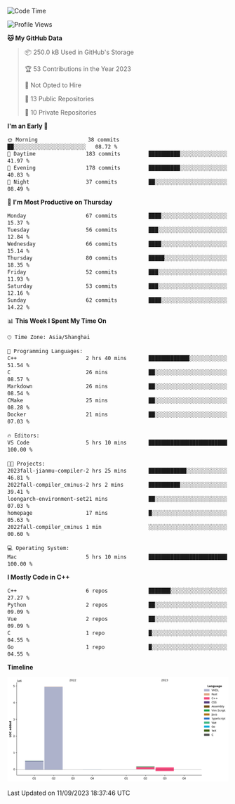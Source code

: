 <!--START_SECTION:waka-->
![Code Time](http://img.shields.io/badge/Code%20Time-174%20hrs%2025%20mins-blue)

![Profile Views](http://img.shields.io/badge/Profile%20Views-0-blue)

**🐱 My GitHub Data** 

> 📦 250.0 kB Used in GitHub's Storage 
 > 
> 🏆 53 Contributions in the Year 2023
 > 
> 🚫 Not Opted to Hire
 > 
> 📜 13 Public Repositories 
 > 
> 🔑 10 Private Repositories 
 > 
**I'm an Early 🐤** 

```text
🌞 Morning                38 commits          ██░░░░░░░░░░░░░░░░░░░░░░░   08.72 % 
🌆 Daytime                183 commits         ██████████░░░░░░░░░░░░░░░   41.97 % 
🌃 Evening                178 commits         ██████████░░░░░░░░░░░░░░░   40.83 % 
🌙 Night                  37 commits          ██░░░░░░░░░░░░░░░░░░░░░░░   08.49 % 
```
📅 **I'm Most Productive on Thursday** 

```text
Monday                   67 commits          ████░░░░░░░░░░░░░░░░░░░░░   15.37 % 
Tuesday                  56 commits          ███░░░░░░░░░░░░░░░░░░░░░░   12.84 % 
Wednesday                66 commits          ████░░░░░░░░░░░░░░░░░░░░░   15.14 % 
Thursday                 80 commits          █████░░░░░░░░░░░░░░░░░░░░   18.35 % 
Friday                   52 commits          ███░░░░░░░░░░░░░░░░░░░░░░   11.93 % 
Saturday                 53 commits          ███░░░░░░░░░░░░░░░░░░░░░░   12.16 % 
Sunday                   62 commits          ████░░░░░░░░░░░░░░░░░░░░░   14.22 % 
```


📊 **This Week I Spent My Time On** 

```text
🕑︎ Time Zone: Asia/Shanghai

💬 Programming Languages: 
C++                      2 hrs 40 mins       █████████████░░░░░░░░░░░░   51.54 % 
C                        26 mins             ██░░░░░░░░░░░░░░░░░░░░░░░   08.57 % 
Markdown                 26 mins             ██░░░░░░░░░░░░░░░░░░░░░░░   08.54 % 
CMake                    25 mins             ██░░░░░░░░░░░░░░░░░░░░░░░   08.28 % 
Docker                   21 mins             ██░░░░░░░░░░░░░░░░░░░░░░░   07.03 % 

🔥 Editors: 
VS Code                  5 hrs 10 mins       █████████████████████████   100.00 % 

🐱‍💻 Projects: 
2023fall-jianmu-compiler-2 hrs 25 mins       ████████████░░░░░░░░░░░░░   46.81 % 
2022fall-compiler_cminus-2 hrs 2 mins        ██████████░░░░░░░░░░░░░░░   39.41 % 
loongarch-environment-set21 mins             ██░░░░░░░░░░░░░░░░░░░░░░░   07.03 % 
homepage                 17 mins             █░░░░░░░░░░░░░░░░░░░░░░░░   05.63 % 
2022fall-compiler_cminus 1 min               ░░░░░░░░░░░░░░░░░░░░░░░░░   00.60 % 

💻 Operating System: 
Mac                      5 hrs 10 mins       █████████████████████████   100.00 % 
```

**I Mostly Code in C++** 

```text
C++                      6 repos             ███████░░░░░░░░░░░░░░░░░░   27.27 % 
Python                   2 repos             ██░░░░░░░░░░░░░░░░░░░░░░░   09.09 % 
Vue                      2 repos             ██░░░░░░░░░░░░░░░░░░░░░░░   09.09 % 
C                        1 repo              █░░░░░░░░░░░░░░░░░░░░░░░░   04.55 % 
Go                       1 repo              █░░░░░░░░░░░░░░░░░░░░░░░░   04.55 % 
```



**Timeline**

![Lines of Code chart](https://raw.githubusercontent.com/xkz0777/xkz0777/master/assets/bar_graph.png)


 Last Updated on 11/09/2023 18:37:46 UTC
<!--END_SECTION:waka-->
